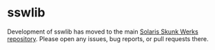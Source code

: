 # sswlib
Development of sswlib has moved to the main [Solaris Skunk Werks repository](https://github.com/Solaris-Skunk-Werks/sswlib). Please
open any issues, bug reports, or pull requests there.

